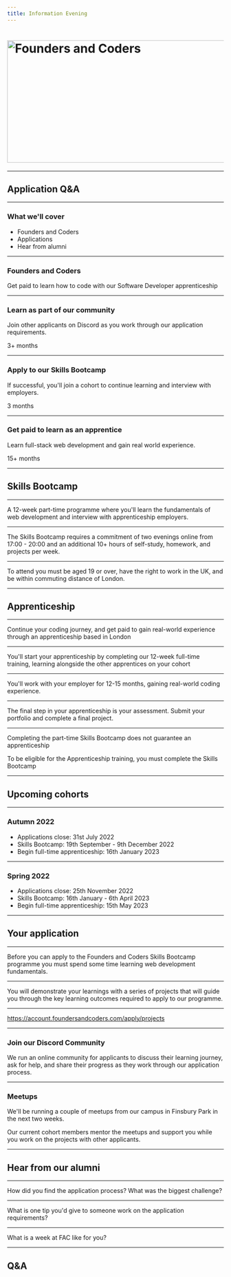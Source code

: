 ```yaml
---
title: Information Evening
---
```


# <img width="651" height="284" src="https://facresources.com/assets/logos/fac_logo.png" alt="Founders and Coders">

---

<!-- {.secondary.invert} -->

## Application Q&A

---

<!-- {.secondary.invert} -->

### What we'll cover

- Founders and Coders
- Applications
- Hear from alumni

---

### Founders and Coders

Get paid to learn how to code with our Software Developer apprenticeship

---

### Learn as part of our community

Join other applicants on Discord as you work through our application requirements.

3+ months

---

### Apply to our Skills Bootcamp

If successful, you'll join a cohort to continue learning and interview with employers.

3 months

---

### Get paid to learn as an apprentice

Learn full-stack web development and gain real world experience.

15+ months

---

## Skills Bootcamp

---

A 12-week part-time programme where you'll learn the fundamentals of web development and interview with apprenticeship employers.

---

The Skills Bootcamp requires a commitment of two evenings online from 17:00 - 20:00 and an additional 10+ hours of self-study, homework, and projects per week.

---

To attend you must be aged 19 or over, have the right to work in the UK, and be within commuting distance of London.

---

## Apprenticeship

---

Continue your coding journey, and get paid to gain real-world experience through an apprenticeship based in London

---

You'll start your apprenticeship by completing our 12-week full-time training, learning alongside the other apprentices on your cohort

---

You'll work with your employer for 12-15 months, gaining real-world coding experience.

---

The final step in your apprenticeship is your assessment. Submit your portfolio and complete a final project.

---

Completing the part-time Skills Bootcamp does not guarantee an apprenticeship

To be eligible for the Apprenticeship training, you must complete the Skills Bootcamp

---

## Upcoming cohorts

---

### Autumn 2022

- Applications close: 31st July 2022
- Skills Bootcamp: 19th September - 9th December 2022
- Begin full-time apprenticeship: 16th January 2023

---

### Spring 2022

- Applications close: 25th November 2022
- Skills Bootcamp: 16th January - 6th April 2023
- Begin full-time apprenticeship: 15th May 2023

---

<!-- {.secondary.invert} -->

## Your application

---

Before you can apply to the Founders and Coders Skills Bootcamp programme you must spend some time learning web development fundamentals.

---

You will demonstrate your learnings with a series of projects that will guide you through the key learning outcomes required to apply to our programme.

---

https://account.foundersandcoders.com/apply/projects

---

### Join our Discord Community

We run an online community for applicants to discuss their learning journey, ask for help, and share their progress as they work through our application process.

---

### Meetups

We'll be running a couple of meetups from our campus in Finsbury Park in the next two weeks.

Our current cohort members mentor the meetups and support you while you work on the projects with other applicants.

---

## Hear from our alumni

---

How did you find the application process? What was the biggest challenge?

---

What is one tip you'd give to someone work on the application requirements?

---

What is a week at FAC like for you?

---

## Q&A
